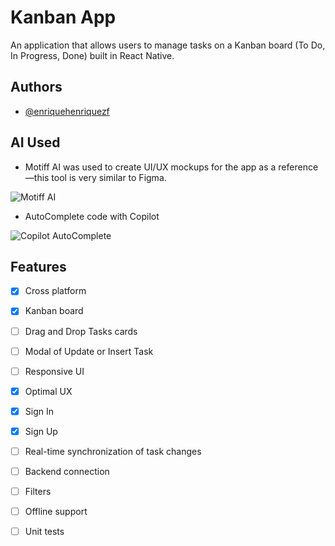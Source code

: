 
# Kanban App

An application that allows users to manage tasks on a Kanban board (To Do, In Progress, Done) built in React Native.


## Authors

- [@enriquehenriquezf](https://www.github.com/enriquehenriquezf)


## AI Used

- Motiff AI was used to create UI/UX mockups for the app as a reference—this tool is very similar to Figma.

![Motiff AI](https://lh3.googleusercontent.com/d/1yE2EvnEmLNqAlbiMajP3yHPJwL53wG7V=w1920-h1080)

- AutoComplete code with Copilot

![Copilot AutoComplete](https://lh3.googleusercontent.com/d/1fAZ7pqo6sSseWw3ubMmZXrmvYVCPy7on=w1920-h1080)


## Features

- [x]  Cross platform
- [x]  Kanban board
- [ ]  Drag and Drop Tasks cards
- [ ]  Modal of Update or Insert Task
- [ ]  Responsive UI
- [x]  Optimal UX
- [x]  Sign In
- [x]  Sign Up
- [ ]  Real-time synchronization of task changes
- [ ]  Backend connection
- [ ]  Filters
- [ ]  Offline support
- [ ]  Unit tests

